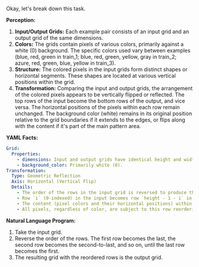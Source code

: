 Okay, let's break down this task.

**Perception:**

1.  **Input/Output Grids:** Each example pair consists of an input grid and an output grid of the same dimensions.
2.  **Colors:** The grids contain pixels of various colors, primarily against a white (0) background. The specific colors used vary between examples (blue, red, green in train_1; blue, red, green, yellow, gray in train_2; azure, red, green, blue, yellow in train_3).
3.  **Structure:** The colored pixels in the input grids form distinct shapes or horizontal segments. These shapes are located at various vertical positions within the grid.
4.  **Transformation:** Comparing the input and output grids, the arrangement of the colored pixels appears to be vertically flipped or reflected. The top rows of the input become the bottom rows of the output, and vice versa. The horizontal positions of the pixels within each row remain unchanged. The background color (white) remains in its original position relative to the grid boundaries if it extends to the edges, or flips along with the content if it's part of the main pattern area.

**YAML Facts:**


```yaml
Grid:
  Properties:
    - dimensions: Input and output grids have identical height and width.
    - background_color: Primarily white (0).
Transformation:
  Type: Geometric Reflection
  Axis: Horizontal (Vertical Flip)
  Details:
    - The order of the rows in the input grid is reversed to produce the output grid.
    - Row `i` (0-indexed) in the input becomes row `height - 1 - i` in the output.
    - The content (pixel colors and their horizontal positions) within each row is preserved during the row reordering.
    - All pixels, regardless of color, are subject to this row reordering.
```


**Natural Language Program:**

1.  Take the input grid.
2.  Reverse the order of the rows. The first row becomes the last, the second row becomes the second-to-last, and so on, until the last row becomes the first.
3.  The resulting grid with the reordered rows is the output grid.